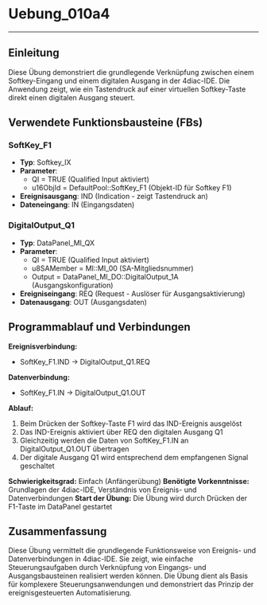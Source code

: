 # Uebung_010a4

* * * * * * * * * *

## Einleitung
Diese Übung demonstriert die grundlegende Verknüpfung zwischen einem Softkey-Eingang und einem digitalen Ausgang in der 4diac-IDE. Die Anwendung zeigt, wie ein Tastendruck auf einer virtuellen Softkey-Taste direkt einen digitalen Ausgang steuert.

## Verwendete Funktionsbausteine (FBs)

### SoftKey_F1
- **Typ**: Softkey_IX
- **Parameter**:
  - QI = TRUE (Qualified Input aktiviert)
  - u16ObjId = DefaultPool::SoftKey_F1 (Objekt-ID für Softkey F1)
- **Ereignisausgang**: IND (Indication - zeigt Tastendruck an)
- **Dateneingang**: IN (Eingangsdaten)

### DigitalOutput_Q1
- **Typ**: DataPanel_MI_QX
- **Parameter**:
  - QI = TRUE (Qualified Input aktiviert)
  - u8SAMember = MI::MI_00 (SA-Mitgliedsnummer)
  - Output = DataPanel_MI_DO::DigitalOutput_1A (Ausgangskonfiguration)
- **Ereigniseingang**: REQ (Request - Auslöser für Ausgangsaktivierung)
- **Datenausgang**: OUT (Ausgangsdaten)

## Programmablauf und Verbindungen

**Ereignisverbindung:**
- SoftKey_F1.IND → DigitalOutput_Q1.REQ

**Datenverbindung:**
- SoftKey_F1.IN → DigitalOutput_Q1.OUT

**Ablauf:**
1. Beim Drücken der Softkey-Taste F1 wird das IND-Ereignis ausgelöst
2. Das IND-Ereignis aktiviert über REQ den digitalen Ausgang Q1
3. Gleichzeitig werden die Daten von SoftKey_F1.IN an DigitalOutput_Q1.OUT übertragen
4. Der digitale Ausgang Q1 wird entsprechend dem empfangenen Signal geschaltet

**Schwierigkeitsgrad:** Einfach (Anfängerübung)
**Benötigte Vorkenntnisse:** Grundlagen der 4diac-IDE, Verständnis von Ereignis- und Datenverbindungen
**Start der Übung:** Die Übung wird durch Drücken der F1-Taste im DataPanel gestartet

## Zusammenfassung
Diese Übung vermittelt die grundlegende Funktionsweise von Ereignis- und Datenverbindungen in 4diac-IDE. Sie zeigt, wie einfache Steuerungsaufgaben durch Verknüpfung von Eingangs- und Ausgangsbausteinen realisiert werden können. Die Übung dient als Basis für komplexere Steuerungsanwendungen und demonstriert das Prinzip der ereignisgesteuerten Automatisierung.